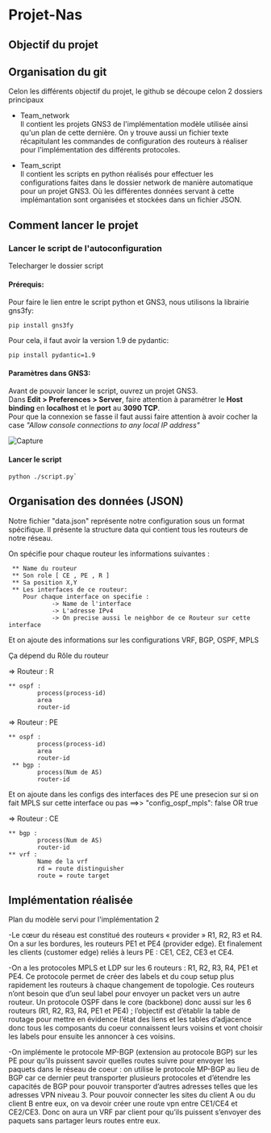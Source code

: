 # Projet-Nas

## Objectif du projet

## Organisation du git
Celon les différents objectif du projet, le github se découpe celon 2 dossiers principaux

- Team_network <br />
Il contient les projets GNS3 de l'implémentation modèle utilisée ainsi qu'un plan de cette dernière. On y trouve aussi un fichier texte récapitulant les commandes de configuration des routeurs à réaliser pour l'implémentation des différents protocoles.

- Team_script <br />
Il contient les scripts en python réalisés pour effectuer les configurations faites dans le dossier network de manière automatique pour un projet GNS3. Où les différentes données servant à cette implémantation sont organisées et stockées dans un fichier JSON.

## Comment lancer le projet
### Lancer le script de l'autoconfiguration

Telecharger le dossier script

#### Prérequis:
Pour faire le lien entre le script python et GNS3, nous utilisons la librairie gns3fy:
```
pip install gns3fy
```
Pour cela, il faut avoir la version 1.9 de pydantic:
```
pip install pydantic=1.9
```

#### Paramètres dans GNS3:
Avant de pouvoir lancer le script, ouvrez un projet GNS3. <br />
Dans **Edit > Preferences > Server**, faire attention à paramétrer le **Host binding** en **localhost** et le **port** au **3090 TCP**. <br />
Pour que la connexion se fasse il faut aussi faire attention à avoir cocher la case *"Allow console connections to any local IP address"*

![Capture](https://user-images.githubusercontent.com/84526681/212342093-97cf70af-2805-445f-b2a1-0465d3af0277.PNG)

#### Lancer le script
```
python ./script.py`
```

## Organisation des données (JSON)
Notre fichier "data.json" représente notre configuration sous un format spécifique.
Il présente la structure data qui contient tous les routeurs de notre réseau.

On spécifie pour chaque routeur les informations suivantes :
	
	 ** Name du routeur
	 ** Son role [ CE , PE , R ]
	 ** Sa position X,Y
	 ** Les interfaces de ce routeur: 
	    Pour chaque interface on specifie :
			    -> Name de l'interface 
			    -> L'adresse IPv4 
			    -> On precise aussi le neighbor de ce Routeur sur cette interface 
	

Et on ajoute des informations sur les configurations VRF, BGP, OSPF, MPLS 

Ça dépend du Rôle du routeur

=> Routeur : R 
   	
	** ospf :
            process(process-id)
            area 
            router-id
=> Routeur : PE
	
	** ospf :
            process(process-id)
            area 
            router-id
	 ** bgp :
            process(Num de AS)
            router-id
            

Et on ajoute dans les configs des interfaces des PE une presecion sur si on fait MPLS sur cette interface ou pas ==>> "config_ospf_mpls": false OR true

=> Routeur : CE
  	
	** bgp :
            process(Num de AS)
            router-id
  	** vrf :
            Name de la vrf
            rd = route distinguisher 
            route = route target 


## Implémentation réalisée
Plan du modèle servi pour l'implémentation 2

-Le cœur du réseau est constitué des routeurs « provider » R1, R2, R3 et R4. On a sur les bordures, les routeurs PE1 et PE4 (provider edge). Et finalement les clients 
(customer edge) reliés à leurs PE : CE1, CE2, CE3 et CE4. 

-On a les protocoles MPLS et LDP sur les 6 routeurs : R1, R2, R3, R4, PE1 et PE4. Ce protocole permet de créer des labels et du coup setup plus rapidement les routeurs à chaque changement de topologie. Ces routeurs n’ont besoin que d’un seul label pour envoyer un packet vers un autre routeur. 
Un protocole OSPF dans le core (backbone) donc aussi sur les 6 routeurs (R1, R2, R3, R4, PE1 et PE4) ; l’objectif est d’établir la table de routage pour mettre en évidence l’état des liens et les tables d’adjacence donc tous les composants du coeur connaissent leurs voisins et vont choisir les labels pour ensuite les annoncer à ces voisins. 

-On implémente le protocole MP-BGP (extension au protocole BGP) sur les PE pour qu’ils puissent savoir quelles routes suivre pour envoyer les paquets dans le réseau de coeur : on utilise le protocole MP-BGP au lieu de BGP car ce dernier peut transporter plusieurs protocoles et d’étendre les capacités de BGP pour pouvoir transporter d’autres adresses telles que les adresses VPN niveau 3. Pour pouvoir connecter les sites du client A ou du client B entre eux, on va devoir créer une route vpn entre CE1/CE4 et CE2/CE3. Donc on aura un VRF par client pour qu’ils puissent s’envoyer des paquets sans partager leurs routes entre eux.

